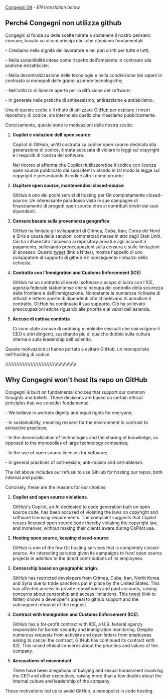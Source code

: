 [Congegni Git](https://git.congegni.net/) - *EN translation below.*

## Perché Congegni non utilizza github

Congegni si fonda su delle scelte mirate a sostenere il nostro pensiero
comune, basato su alcuni principi etici che riteniamo fondamentali:

\- Crediamo nella dignità del lavoratore e nei pari diritti per tutte e
tutti;

\- Nella sostenibilità intesa come rispetto dell'ambiente in contrasto
alle pratiche estrattiviste;

\- Nella decentralizzazione delle tecnologie e nella condivisione dei
saperi in contrasto ai monopoli delle grandi aziende tecnologiche;

\- Nell'utilizzo di licenze aperte per la diffusione del software;

\- In generale nelle pratiche di antisessismo, antirazzismo e
antiabilismo.

Una di queste scelte è il rifiuto di utilizzare GitHub per ospitare i
nostri repository di codice, sia interno sia quello che rilasciamo
pubblicamente.

Concisamente, queste sono le motivazioni della nostra scelta:

1.  **Copilot e violazioni dell\'open source**

    Copilot di GitHub, un\'AI costruita su codice open source dedicata
    alla generazione di codice, è stata accusata di violare le leggi sul
    copyright e i requisiti di licenza del software.
    
    Nel ricorso si afferma che Copilot riutilizzerebbe il codice con licenza
    open source pubblicato dai suoi utenti violando in tal modo la legge
    sul copyright e presentando il codice altrui come proprio.

3.  **Ospitare open source, mantenendosi closed-source**

    GitHub è uno dei pochi servizi di hosting per Git completamente closed-source.
    Un interessante paradosso visto le sue campagne di finanziamento di
    progetti open source oltre ai contributi diretti dei suoi
    dipendenti.

4.  **Censura basata sulla provenienza geografica**
   
    GitHub ha limitato gli sviluppatori di Crimea, Cuba, Iran, Corea
    del Nord e Siria a causa delle sanzioni commerciali messe in atto
    dagli Stati Uniti.
    Ciò ha influenzato l\'accesso ai repository privati e agli account a
    pagamento, sollevando preoccupazioni sulla censura e sulle
    limitazioni di accesso.
    Questo [tweet](<https://nitter.net/saeed_taheri/status/1154610242396872710#m>) (link a Nitter),
    mostra l'appello di uno sviluppatore al supporto di
    github e il conseguente rimbalzo della richiesta.

6.  **Contratto con l\'Immigration and Customs Enforcement (ICE)**

    GitHub ha un contratto di servizi software a scopo di lucro con
    l\'ICE, agenzia federale statunitense che si occupa del controllo
    della sicurezza delle frontiere e dell\'immigrazione.
    Nonostante le numerose richieste di attivisti e lettere aperte di
    dipendenti che chiedevano di annullare il contratto, GitHub ha
    continuato il suo supporto.
    Ciò ha sollevato preoccupazioni etiche riguardo alle priorità e ai
    valori dell\'azienda.

7.  **Accuse di cattiva condotta**

    Ci sono state accuse di mobbing e molestie sessuali che
    coinvolgono il CEO e altri dirigenti, suscitando più di qualche
    dubbio sulla cultura interna e sulla leadership dell\'azienda.

Queste motivazioni ci hanno portato a evitare GitHub, un monopolista
nell'hosting di codice.

///////////////////////////////\\\\\\\\\\\\\\\\\\\\\\\\\\\\\\\

## Why Congegni won't host its repo on GitHub

Congegni is built on fundamental choices that support our common thoughts and beliefs.
These decisions are based on certain ethical principles that we consider fundamental:

\- We believe in workers dignity and equal rights for everyone;

\- In sustainability, meaning respect for the environment in contrast to extractive practices;

\- In the decentralization of technologies and the sharing of knowledge, as opposed to the monopolies of large technology companies;

\- In the use of open source licenses for software;

\- In general practices of anti-sexism, anti-racism and anti-ableism.

The list above includes our refusal to use GitHub for hosting our repos, both internal and public.

Concisely, these are the reasons for our choices:

1.  **Copilot and open source violations**.

    GitHub's Copilot, an AI dedicated to code generation built on open source code, has been accused of violating the laws on copyright and software licensing requirements.
    The complaint suggests that Copilot reuses licensed open source code thereby violating the copyright law, and moreover, without making their clients aware during CoPilot use.

2.  **Hosting open source, keeping closed-source**

    GitHub is one of the few Git hosting services that is completely closed-source.
    An interesting paradox given its campaigns to fund open source projects in addition to the direct contributions of its employees.

3.  **Censorship based on geographic origin**.
 
    GitHub has restricted developers from Crimea, Cuba, Iran, North Korea and Syria due to trade sanctions put in place by the United States.
    This has affected access to private repositories and paid accounts, raising concerns about censorship and access limitations.
    This [tweet](<https://nitter.net/saeed_taheri/status/1154610242396872710#m>) (link to Nitter) shows a developer's appeal to github support and the subsequent rebound of the request.

5.  **Contract with Immigration and Customs Enforcement (ICE)**.

    GitHub has a for-profit contract with ICE, a U.S. federal agency responsible for border security and immigration monitoring.
    Despite numerous requests from activists and open letters from employees asking to cancel the contract, GitHub has continued its contract with ICE.
    This raised ethical concerns about the priorities and values of the company.

5.  **Accusations of misconduct**

    There have been allegations of bullying and sexual harassment involving the CEO and other executives, raising more than a few doubts about the internal culture and leadership of the company.

These motivations led us to avoid GitHub, a monopolist in code hosting.
